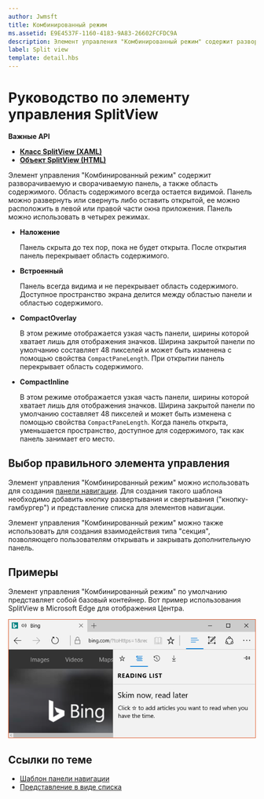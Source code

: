 ```yaml
---
author: Jwmsft
title: Комбинированный режим
ms.assetid: E9E4537F-1160-4183-9A83-26602FCFDC9A
description: Элемент управления "Комбинированный режим" содержит разворачиваемую и сворачиваемую панель, а также область содержимого.
label: Split view
template: detail.hbs
---
```


# Руководство по элементу управления SplitView



**Важные API**

-   [**Класс SplitView (XAML)**](https://msdn.microsoft.com/library/windows/apps/dn864360)
-   [**Объект SplitView (HTML)**](https://msdn.microsoft.com/library/windows/apps/dn919970)

Элемент управления "Комбинированный режим" содержит разворачиваемую и сворачиваемую панель, а также область содержимого. Область содержимого всегда остается видимой. Панель можно развернуть или свернуть либо оставить открытой, ее можно расположить в левой или правой части окна приложения. Панель можно использовать в четырех режимах.

-   **Наложение**

    Панель скрыта до тех пор, пока не будет открыта. После открытия панель перекрывает область содержимого.

-   **Встроенный**

    Панель всегда видима и не перекрывает область содержимого. Доступное пространство экрана делится между областью панели и областью содержимого.

-   **CompactOverlay**

    В этом режиме отображается узкая часть панели, ширины которой хватает лишь для отображения значков. Ширина закрытой панели по умолчанию составляет 48 пикселей и может быть изменена с помощью свойства `CompactPaneLength`. При открытии панель перекрывает область содержимого.

-   **CompactInline**

    В этом режиме отображается узкая часть панели, ширины которой хватает лишь для отображения значков. Ширина закрытой панели по умолчанию составляет 48 пикселей и может быть изменена с помощью свойства `CompactPaneLength`. Когда панель открыта, уменьшается пространство, доступное для содержимого, так как панель занимает его место.

## <span id="Is_this_the_right_control_"></span><span id="is_this_the_right_control_"></span><span id="IS_THIS_THE_RIGHT_CONTROL_"></span>Выбор правильного элемента управления

Элемент управления "Комбинированный режим" можно использовать для создания [панели навигации](nav-pane.md). Для создания такого шаблона необходимо добавить кнопку развертывания и свертывания ("кнопку-гамбургер") и представление списка для элементов навигации.

Элемент управления "Комбинированный режим" можно также использовать для создания взаимодействия типа "секция", позволяющего пользователям открывать и закрывать дополнительную панель.

## <span id="Examples"></span><span id="examples"></span><span id="EXAMPLES"></span>Примеры

Элемент управления "Комбинированный режим" по умолчанию представляет собой базовый контейнер. Вот пример использования SplitView в Microsoft Edge для отображения Центра.

![Пример использования комбинированного режима в Microsoft Edge](images/split_view_Edge.png)



## <span id="related_topics"></span>Ссылки по теме


* [Шаблон панели навигации](nav-pane.md)
* [Представление в виде списка](lists.md)
 

 


<!--HONumber=May16_HO2-->


